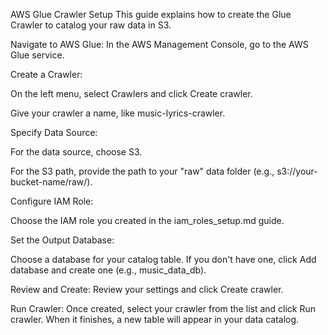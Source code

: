 AWS Glue Crawler Setup
This guide explains how to create the Glue Crawler to catalog your raw data in S3.

Navigate to AWS Glue: In the AWS Management Console, go to the AWS Glue service.

Create a Crawler:

On the left menu, select Crawlers and click Create crawler.

Give your crawler a name, like music-lyrics-crawler.

Specify Data Source:

For the data source, choose S3.

For the S3 path, provide the path to your "raw" data folder (e.g., s3://your-bucket-name/raw/).

Configure IAM Role:

Choose the IAM role you created in the iam_roles_setup.md guide.

Set the Output Database:

Choose a database for your catalog table. If you don't have one, click Add database and create one (e.g., music_data_db).

Review and Create: Review your settings and click Create crawler.

Run Crawler: Once created, select your crawler from the list and click Run crawler. When it finishes, a new table will appear in your data catalog.
